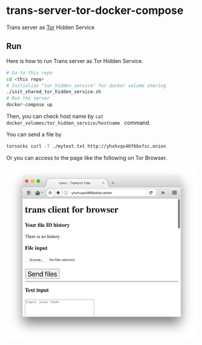 # trans-server-tor-docker-compose

Trans server as [Tor](https://www.torproject.org/) Hidden Service

## Run

Here is how to run Trans server as Tor Hidden Service.

```bash
# Go to this repo
cd <this repo>
# Initialize "tor_hidden_service" for docker volume sharing
./init_shared_tor_hidden_service.sh 
# Run the server
docker-compose up
```

Then, you can check host name by
`cat docker_volumes/tor_hidden_service/hostname ` command.


You can send a file by

```bash
torsocks curl -T ./mytext.txt http://yhxhvqs46f6bxfxc.onion
```

Or you can access to the page like the following on Tor Browser.

![demo1](demo_images/demo1.png)

